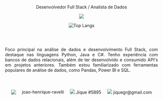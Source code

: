 <p align="center">Desenvolvedor Full Stack / Analista de Dados</p>

<p align="center">
  <a href="https://skillicons.dev">
    <img src="https://skillicons.dev/icons?i=py,java,c,opencv,django,html,css,dotnet,mysql" />
  </a>
</p>

<div align="center">
    <img src="https://github-readme-stats.vercel.app/api/top-langs/?username=JiqueGR&layout=compact" alt="Top Langs">
</div>

<br><br>
<p style="text-align: justify; margin-bottom: 20px;">
Foco principal na análise de dados e desenvolvimento Full Stack, com destaque nas linguagens Python, Java e C#. Tenho experiência com bancos de dados relacionais, além de ter desenvolvido e consumido API's em projetos anteriores. Também estou familiarizado com ferramentas populares de análise de dados, como Pandas, Power BI e SQL. 
</p><br><br>


<section style="
  display: flex;
  justify-content: space-evenly; 
  align-items: center;">
  <a href="https://www.linkedin.com/in/joao-henrique-ravelli/">
    <img src="https://skillicons.dev/icons?i=linkedin" /> 
  </a> joao-henrique-ravelli
  <a>
    <img src="https://skillicons.dev/icons?i=discord" /> Jique #5895
   </a>
  <a>
    <img src="https://skillicons.dev/icons?i=gmail" /> jiquegr@gmail.com
  </a>
</section>


